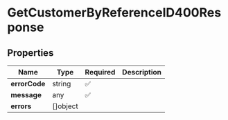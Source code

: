 # GetCustomerByReferenceID400Response



## Properties

| Name | Type | Required | Description |
| ------------ | ------------- | ------------- | ------------- |
| **errorCode** | string | ✅ |  |
**message** | any | ✅ |  |
**errors** | []object |  |  |


